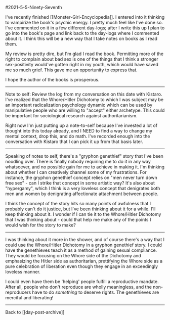 #2021-5-5-Ninety-Seventh

I've recently finished [[Monster-Girl-Encyclopedia]].  I entered into it thinking to vampirize the book's psychic energy.  I pretty much feel like I've done so.  I've commented on it in a few different day-logs; after I write this up I plan to go into the book's page and link back to the day-logs where I commented about it.  I think this will be a new way that I take notes on books as I read them.

My review is pretty dire, but I'm glad I read the book.  Permitting more of the right to complain about bad sex is one of the things that I think a stronger sex-positivity would've gotten right in my youth, which would have saved me so much grief.  This gave me an opportunity to express that.

I hope the author of the books is prosperous.

---
Note to self:  Review the log from my conversation on this date with Kistaro.  I've realized that the Whore/Hitler Dichotomy to which I was subject may be an important radicalization psychology dynamic which can be used by manipulative people who are willing to "accept" either archetype.  This could be important for sociological research against authoritarianism.

Right now I'm just putting up a note-to-self because I've invested a lot of thought into this today already, and I NEED to find a way to change my mental context, drop this, and do math.  I've recorded enough into the conversation with Kistaro that I can pick it up from that basis later.

---
Speaking of notes to self, there's a "gryphon genethief" story that I've been noodling over.  There is finally nobody requiring me to do it in any way whatsoever, and no possible gain for me to achieve in making it.  I'm thinking about whether I can creatively channel some of my frustrations.  For instance, the gryphon genethief concept relies on "men never turn down free sex" - can I strike that concept in some artistic way?  It's also about "hypergamy", which I think is a very loveless concept that denigrates both men and women by denigrating affectionate attachment between people.

I think the concept of the story hits so many points of awfulness that I probably can't do it justice, but I've been thinking about it for a while.  I'll keep thinking about it.  I wonder if I can tie it to the Whore/Hitler Dichotomy that I was thinking about - could that help me make any of the points I would wish for the story to make?

---
I was thinking about it more in the shower, and of course there's a way that I could use the Whore/Hitler Dichotomy in a gryphon genethief story.  I could have the genethieves teach it as a method of gaining sexual compliance.  They would be focusing on the Whore side of the Dichotomy and emphasizing the Hitler side as authoritarian, prettifying the Whore side as a pure celebration of liberation even though they engage in an exceedingly loveless manner.

I could even have them be 'helping' people fulfill a reproductive mandate.  After all, people who don't reproduce are wholly meaningless, and the non-reproducers have to do *something* to deserve rights.  The genethieves are merciful and liberating!

---
Back to [[day-post-archive]]